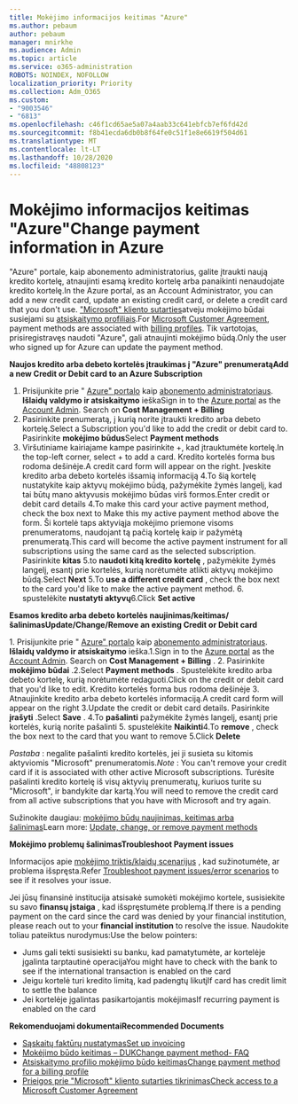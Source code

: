 ```yaml
---
title: Mokėjimo informacijos keitimas "Azure"
ms.author: pebaum
author: pebaum
manager: mnirkhe
ms.audience: Admin
ms.topic: article
ms.service: o365-administration
ROBOTS: NOINDEX, NOFOLLOW
localization_priority: Priority
ms.collection: Adm_O365
ms.custom:
- "9003546"
- "6813"
ms.openlocfilehash: c46f1cd65ae5a07a4aab33c641ebfcb7ef6fd42d
ms.sourcegitcommit: f8b41ecda6db0b8f64fe0c51f1e8e6619f504d61
ms.translationtype: MT
ms.contentlocale: lt-LT
ms.lasthandoff: 10/28/2020
ms.locfileid: "48808123"
---
```

# <a name="change-payment-information-in-azure"></a><span data-ttu-id="08258-102">Mokėjimo informacijos keitimas "Azure"</span><span class="sxs-lookup"><span data-stu-id="08258-102">Change payment information in Azure</span></span>

<span data-ttu-id="08258-103">"Azure" portale, kaip abonemento administratorius, galite įtraukti naują kredito kortelę, atnaujinti esamą kredito kortelę arba panaikinti nenaudojate kredito kortelę.</span><span class="sxs-lookup"><span data-stu-id="08258-103">In the Azure portal, as an Account Administrator, you can add a new credit card, update an existing credit card, or delete a credit card that you don't use.</span></span> <span data-ttu-id="08258-104">["Microsoft" kliento sutarties](https://docs.microsoft.com/azure/billing/billing-how-to-change-credit-card?WT.mc_id=Portal-Microsoft_Azure_Support#check-access-to-a-microsoft-customer-agreement)atveju mokėjimo būdai susiejami su [atsiskaitymo profiliais](https://docs.microsoft.com/azure/billing/billing-how-to-change-credit-card?WT.mc_id=Portal-Microsoft_Azure_Support#change-payment-method-for-a-billing-profile).</span><span class="sxs-lookup"><span data-stu-id="08258-104">For [Microsoft Customer Agreement](https://docs.microsoft.com/azure/billing/billing-how-to-change-credit-card?WT.mc_id=Portal-Microsoft_Azure_Support#check-access-to-a-microsoft-customer-agreement), payment methods are associated with [billing profiles](https://docs.microsoft.com/azure/billing/billing-how-to-change-credit-card?WT.mc_id=Portal-Microsoft_Azure_Support#change-payment-method-for-a-billing-profile).</span></span> <span data-ttu-id="08258-105">Tik vartotojas, prisiregistravęs naudoti "Azure", gali atnaujinti mokėjimo būdą.</span><span class="sxs-lookup"><span data-stu-id="08258-105">Only the user who signed up for Azure can update the payment method.</span></span>

<span data-ttu-id="08258-106">**Naujos kredito arba debeto kortelės įtraukimas į "Azure" prenumeratą**</span><span class="sxs-lookup"><span data-stu-id="08258-106">**Add a new Credit or Debit card to an Azure Subscription**</span></span>

1. <span data-ttu-id="08258-107">Prisijunkite prie " [Azure" portalo](https://portal.azure.com/) kaip [abonemento administratoriaus](https://docs.microsoft.com/azure/billing/billing-subscription-transfer?WT.mc_id=Portal-Microsoft_Azure_Support#whoisaa). **Išlaidų valdymo ir atsiskaitymo** ieška</span><span class="sxs-lookup"><span data-stu-id="08258-107">Sign in to the [Azure portal](https://portal.azure.com/) as the [Account Admin](https://docs.microsoft.com/azure/billing/billing-subscription-transfer?WT.mc_id=Portal-Microsoft_Azure_Support#whoisaa). Search on **Cost Management + Billing**</span></span>
2. <span data-ttu-id="08258-108">Pasirinkite prenumeratą, į kurią norite įtraukti kredito arba debeto kortelę.</span><span class="sxs-lookup"><span data-stu-id="08258-108">Select a Subscription you'd like to add the credit or debit card to.</span></span> <span data-ttu-id="08258-109">Pasirinkite **mokėjimo būdus**</span><span class="sxs-lookup"><span data-stu-id="08258-109">Select **Payment methods**</span></span>
3. <span data-ttu-id="08258-110">Viršutiniame kairiajame kampe pasirinkite +, kad įtrauktumėte kortelę.</span><span class="sxs-lookup"><span data-stu-id="08258-110">In the top-left corner, select + to add a card.</span></span> <span data-ttu-id="08258-111">Kredito kortelės forma bus rodoma dešinėje.</span><span class="sxs-lookup"><span data-stu-id="08258-111">A credit card form will appear on the right.</span></span> <span data-ttu-id="08258-112">Įveskite kredito arba debeto kortelės išsamią informaciją 4.To šią kortelę nustatykite kaip aktyvų mokėjimo būdą, pažymėkite žymės langelį, kad tai būtų mano aktyvusis mokėjimo būdas virš formos.</span><span class="sxs-lookup"><span data-stu-id="08258-112">Enter credit or debit card details 4.To make this card your active payment method, check the box next to Make this my active payment method above the form.</span></span> <span data-ttu-id="08258-113">Ši kortelė taps aktyviąja mokėjimo priemone visoms prenumeratoms, naudojant tą pačią kortelę kaip ir pažymėtą prenumeratą.</span><span class="sxs-lookup"><span data-stu-id="08258-113">This card will become the active payment instrument for all subscriptions using the same card as the selected subscription.</span></span> <span data-ttu-id="08258-114">Pasirinkite **kitas** 5.to **naudoti kitą kredito kortelę** , pažymėkite žymės langelį, esantį prie kortelės, kurią norėtumėte atlikti aktyvų mokėjimo būdą.</span><span class="sxs-lookup"><span data-stu-id="08258-114">Select **Next** 5.To **use a different credit card** , check the box next to the card you'd like to make the active payment method.</span></span>
<span data-ttu-id="08258-115">6. spustelėkite **nustatyti aktyvų**</span><span class="sxs-lookup"><span data-stu-id="08258-115">6.Click **Set active**</span></span>

<span data-ttu-id="08258-116">**Esamos kredito arba debeto kortelės naujinimas/keitimas/šalinimas**</span><span class="sxs-lookup"><span data-stu-id="08258-116">**Update/Change/Remove an existing Credit or Debit card**</span></span>

<span data-ttu-id="08258-117">1. Prisijunkite prie " [Azure" portalo](https://portal.azure.com/) kaip [abonemento administratoriaus](https://docs.microsoft.com/azure/billing/billing-subscription-transfer?WT.mc_id=Portal-Microsoft_Azure_Support#whoisaa). **Išlaidų valdymo ir atsiskaitymo** ieška.</span><span class="sxs-lookup"><span data-stu-id="08258-117">1.Sign in to the [Azure portal](https://portal.azure.com/) as the [Account Admin](https://docs.microsoft.com/azure/billing/billing-subscription-transfer?WT.mc_id=Portal-Microsoft_Azure_Support#whoisaa). Search on **Cost Management + Billing** .</span></span>
<span data-ttu-id="08258-118">2. Pasirinkite **mokėjimo būdai** .</span><span class="sxs-lookup"><span data-stu-id="08258-118">2.Select **Payment methods** .</span></span> <span data-ttu-id="08258-119">Spustelėkite kredito arba debeto kortelę, kurią norėtumėte redaguoti.</span><span class="sxs-lookup"><span data-stu-id="08258-119">Click on the credit or debit card that you'd like to edit.</span></span> <span data-ttu-id="08258-120">Kredito kortelės forma bus rodoma dešinėje 3. Atnaujinkite kredito arba debeto kortelės informaciją.</span><span class="sxs-lookup"><span data-stu-id="08258-120">A credit card form will appear on the right 3.Update the credit or debit card details.</span></span> <span data-ttu-id="08258-121">Pasirinkite **įrašyti** .</span><span class="sxs-lookup"><span data-stu-id="08258-121">Select **Save** .</span></span>
<span data-ttu-id="08258-122">4.To **pašalinti** pažymėkite žymės langelį, esantį prie kortelės, kurią norite pašalinti 5. spustelėkite **Naikinti**</span><span class="sxs-lookup"><span data-stu-id="08258-122">4.To **remove** , check the box next to the card that you want to remove 5.Click **Delete**</span></span>

<span data-ttu-id="08258-123">_Pastaba_ : negalite pašalinti kredito kortelės, jei ji susieta su kitomis aktyviomis "Microsoft" prenumeratomis.</span><span class="sxs-lookup"><span data-stu-id="08258-123">_Note_ : You can't remove your credit card if it is associated with other active Microsoft subscriptions.</span></span> <span data-ttu-id="08258-124">Turėsite pašalinti kredito kortelę iš visų aktyvių prenumeratų, kuriuos turite su "Microsoft", ir bandykite dar kartą.</span><span class="sxs-lookup"><span data-stu-id="08258-124">You will need to remove the credit card from all active subscriptions that you have with Microsoft and try again.</span></span>

<span data-ttu-id="08258-125">Sužinokite daugiau: [mokėjimo būdų naujinimas, keitimas arba šalinimas](https://docs.microsoft.com/azure/billing/billing-how-to-change-credit-card?WT.mc_id=Portal-Microsoft_Azure_Support)</span><span class="sxs-lookup"><span data-stu-id="08258-125">Learn more: [Update, change, or remove payment methods](https://docs.microsoft.com/azure/billing/billing-how-to-change-credit-card?WT.mc_id=Portal-Microsoft_Azure_Support)</span></span>

<span data-ttu-id="08258-126">**Mokėjimo problemų šalinimas**</span><span class="sxs-lookup"><span data-stu-id="08258-126">**Troubleshoot Payment issues**</span></span>

<span data-ttu-id="08258-127">Informacijos apie [mokėjimo triktis/klaidų scenarijus](https://support.microsoft.com/help/4505172/troubleshooting-payment-issues) , kad sužinotumėte, ar problema išspręsta.</span><span class="sxs-lookup"><span data-stu-id="08258-127">Refer [Troubleshoot payment issues/error scenarios](https://support.microsoft.com/help/4505172/troubleshooting-payment-issues) to see if it resolves your issue.</span></span>

<span data-ttu-id="08258-128">Jei jūsų finansinė institucija atsisakė sumokėti mokėjimo kortele, susisiekite su savo **finansų įstaiga** , kad išspręstumėte problemą.</span><span class="sxs-lookup"><span data-stu-id="08258-128">If there is a pending payment on the card since the card was denied by your financial institution, please reach out to your **financial institution** to resolve the issue.</span></span> <span data-ttu-id="08258-129">Naudokite toliau pateiktus nurodymus:</span><span class="sxs-lookup"><span data-stu-id="08258-129">Use the below pointers:</span></span>

- <span data-ttu-id="08258-130">Jums gali tekti susisiekti su banku, kad pamatytumėte, ar kortelėje įgalinta tarptautinė operacija</span><span class="sxs-lookup"><span data-stu-id="08258-130">You might have to check with the bank to see if the international transaction is enabled on the card</span></span>
- <span data-ttu-id="08258-131">Jeigu kortelė turi kredito limitą, kad padengtų likutį</span><span class="sxs-lookup"><span data-stu-id="08258-131">If card has credit limit to settle the balance</span></span>
- <span data-ttu-id="08258-132">Jei kortelėje įgalintas pasikartojantis mokėjimas</span><span class="sxs-lookup"><span data-stu-id="08258-132">If recurring payment is enabled on the card</span></span>

<span data-ttu-id="08258-133">**Rekomenduojami dokumentai**</span><span class="sxs-lookup"><span data-stu-id="08258-133">**Recommended Documents**</span></span>

- [<span data-ttu-id="08258-134">Sąskaitų faktūrų nustatymas</span><span class="sxs-lookup"><span data-stu-id="08258-134">Set up invoicing</span></span>](https://azure.microsoft.com/pricing/invoicing/)
- [<span data-ttu-id="08258-135">Mokėjimo būdo keitimas – DUK</span><span class="sxs-lookup"><span data-stu-id="08258-135">Change payment method- FAQ</span></span>](https://docs.microsoft.com/azure/billing/billing-how-to-change-credit-card?WT.mc_id=Portal-Microsoft_Azure_Support#frequently-asked-questions)
- [<span data-ttu-id="08258-136">Atsiskaitymo profilio mokėjimo būdo keitimas</span><span class="sxs-lookup"><span data-stu-id="08258-136">Change payment method for a billing profile</span></span>](https://docs.microsoft.com/azure/billing/billing-how-to-change-credit-card?WT.mc_id=Portal-Microsoft_Azure_Support#change-payment-method-for-a-billing-profile)
- [<span data-ttu-id="08258-137">Prieigos prie "Microsoft" kliento sutarties tikrinimas</span><span class="sxs-lookup"><span data-stu-id="08258-137">Check access to a Microsoft Customer Agreement</span></span>](https://docs.microsoft.com/azure/billing/billing-how-to-change-credit-card?WT.mc_id=Portal-Microsoft_Azure_Support#check-access-to-a-microsoft-customer-agreement)